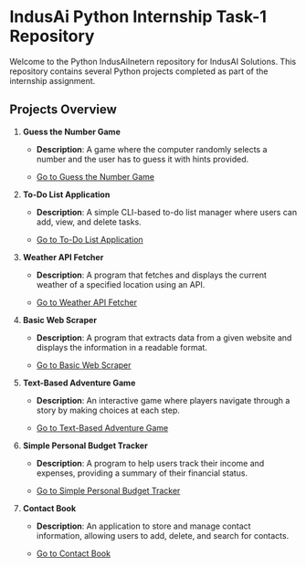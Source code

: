 # IndusAi Python Internship Task-1 Repository

Welcome to the Python  IndusAiInetern repository for IndusAI Solutions. This repository contains several Python projects completed as part of the internship assignment.

## Projects Overview

1. **Guess the Number Game**
   - **Description**: A game where the computer randomly selects a number and the user has to guess it with hints provided.

   - [Go to Guess the Number Game](guessNO.py)

2. **To-Do List Application**
   - **Description**: A simple CLI-based to-do list manager where users can add, view, and delete tasks.

   - [Go to To-Do List Application](Todo.py)

3. **Weather API Fetcher**
   - **Description**: A program that fetches and displays the current weather of a specified location using an API.

   - [Go to Weather API Fetcher](WeatherAPI.py)

4. **Basic Web Scraper**
   - **Description**: A program that extracts data from a given website and displays the information in a readable format.

   - [Go to Basic Web Scraper](webScraper.py)

5. **Text-Based Adventure Game**
   - **Description**: An interactive game where players navigate through a story by making choices at each step.

   - [Go to Text-Based Adventure Game](TextbasedAdventureGame.py)

6. **Simple Personal Budget Tracker**
   - **Description**: A program to help users track their income and expenses, providing a summary of their financial status.

   - [Go to Simple Personal Budget Tracker](BudgetTracker.py)

7. **Contact Book**
   - **Description**: An application to store and manage contact information, allowing users to add, delete, and search for contacts.
 
   - [Go to Contact Book](contectBook.py)

